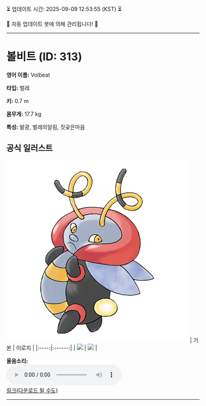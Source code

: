 
⏳ 업데이트 시간: 2025-09-09 12:53:55 (KST) ⏳

🤖 자동 업데이트 봇에 의해 관리됩니다! 🤖

---

# 볼비트 (ID: 313)
**영어 이름:** Volbeat

**타입:** 벌레

**키:** 0.7 m

**몸무게:** 17.7 kg

**특성:** 발광, 벌레의알림, 짓궂은마음

## 공식 일러스트
![](https://raw.githubusercontent.com/PokeAPI/sprites/master/sprites/pokemon/other/official-artwork/313.png)
| 기본 | 이로치 |
|:----:|:------:|
| <img src="http://play.pokemonshowdown.com/sprites/ani/volbeat.gif" width="200"> | <img src="http://play.pokemonshowdown.com/sprites/ani-shiny/volbeat.gif" width="200"> |

**울음소리:**<br><audio controls src="https://raw.githubusercontent.com/PokeAPI/cries/main/cries/pokemon/latest/313.ogg"></audio><br> [링크(다운로드 될 수도)](https://raw.githubusercontent.com/PokeAPI/cries/main/cries/pokemon/latest/313.ogg)


---
